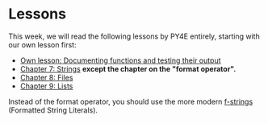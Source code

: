 # Lessons

This week, we will read the following lessons by PY4E entirely, starting with our own lesson first:

- [Own lesson: Documenting functions and testing their output](01-documenting-functions) 
- [Chapter 7: Strings](https://www.py4e.com/lessons/strings) **except the chapter on the "format operator".**
- [Chapter 8: Files](https://www.py4e.com/lessons/files)
- [Chapter 9: Lists](https://www.py4e.com/lessons/lists)

Instead of the format operator, you should use the more modern [f-strings](https://docs.python.org/3/tutorial/inputoutput.html#formatted-string-literals) (Formatted String Literals).
